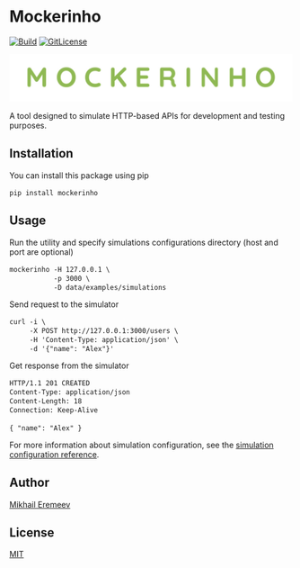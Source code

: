 # Mockerinho

[![Build](https://github.com/mockerinho/mockerinho/actions/workflows/build.yml/badge.svg)](https://github.com/mockerinho/mockerinho/actions/workflows/build.yml)
[![GitLicense](https://gitlicense.com/badge/mockerinho/mockerinho)](https://gitlicense.com/license/mockerinho/mockerinho)

![Mockerinho banner](docs/images/banner.jpeg)

A tool designed to simulate HTTP-based APIs for development and testing purposes.

## Installation

You can install this package using pip

```
pip install mockerinho
```

## Usage

Run the utility and specify simulations configurations directory (host and port are optional)

```
mockerinho -H 127.0.0.1 \
           -p 3000 \
           -D data/examples/simulations
```

Send request to the simulator

```
curl -i \
     -X POST http://127.0.0.1:3000/users \
     -H 'Content-Type: application/json' \
     -d '{"name": "Alex"}'
```

Get response from the simulator

```
HTTP/1.1 201 CREATED
Content-Type: application/json
Content-Length: 18
Connection: Keep-Alive

{ "name": "Alex" }
```

For more information about simulation configuration, see the [simulation configuration reference](docs/simulation_configuration.md).

## Author

[Mikhail Eremeev](mailto:meremeev@sfedu.ru)

## License

[MIT](https://opensource.org/licenses/MIT)